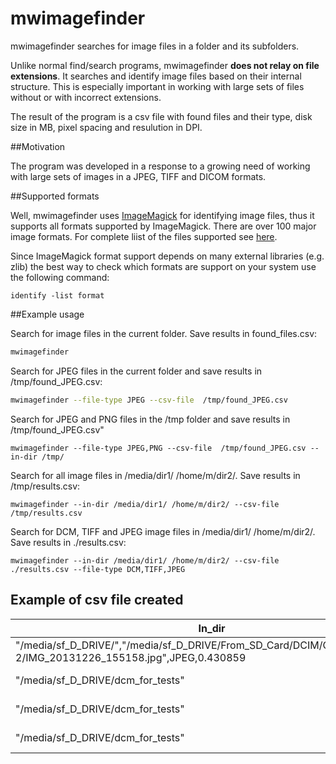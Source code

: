# mwimagefinder

mwimagefinder searches for image files in a folder and its subfolders.

Unlike normal find/search programs, mwimagefinder **does not relay on file extensions**. It searches and identify image files based on their internal structure. This is especially important in working with large sets of files without or with incorrect extensions. 

The result of the program is a csv file with found files and their type, disk size in MB, pixel spacing and resulution in DPI.

##Motivation

The program was developed in a response to a growing need of working with large sets of images in a JPEG, TIFF and DICOM formats. 

##Supported formats

Well, mwimagefinder uses [ImageMagick](http://www.imagemagick.org/) for identifying image files, thus it supports all formats supported by ImageMagick. There are over 100 major image formats. For complete liist of the files supported see [here](http://www.imagemagick.org/script/formats.php).

Since ImageMagick format support depends on many external libraries (e.g. zlib) the best way to check which formats are support on your system use the following command:
```
identify -list format
```

##Example usage

Search for image files in the current folder. Save results in found_files.csv:
```bash
mwimagefinder
```
Search for JPEG files in the current folder and save results in /tmp/found_JPEG.csv:
```bash
mwimagefinder --file-type JPEG --csv-file  /tmp/found_JPEG.csv
```

Search for JPEG and PNG files in the /tmp folder and save results in /tmp/found_JPEG.csv"
```
mwimagefinder --file-type JPEG,PNG --csv-file  /tmp/found_JPEG.csv --in-dir /tmp/
```


Search for all image files in /media/dir1/ /home/m/dir2/. Save results in /tmp/results.csv:
```
mwimagefinder --in-dir /media/dir1/ /home/m/dir2/ --csv-file /tmp/results.csv
```

Search for DCM, TIFF and JPEG image files in /media/dir1/ /home/m/dir2/. Save results in ./results.csv:
```
mwimagefinder --in-dir /media/dir1/ /home/m/dir2/ --csv-file ./results.csv --file-type DCM,TIFF,JPEG 
```

## Example of csv file created

|In_dir|File|Type|Size[MB]|ps_x[mm]|ps_y[mm]|DPIx|DPIy|
|-----|-----|-----|-----|-----|-----|-----|-----|
|"/media/sf_D_DRIVE/","/media/sf_D_DRIVE/From_SD_Card/DCIM/Camera/fremantle 2/IMG_20131226_155158.jpg",JPEG,0.430859|0.352778|0.352778|69.165354|69.165354|
|"/media/sf_D_DRIVE/dcm_for_tests"|"/media/sf_D_DRIVE/dcm_for_tests/0000b-no-phi.dcm"|DCM|1.400000|0.143000|0.143000|170.629371|170.629371|
|"/media/sf_D_DRIVE/dcm_for_tests"|"/media/sf_D_DRIVE/dcm_for_tests/0001x-no-phi.dcm"|DCM|0.880000|0.143000|0.143000|170.629371|170.629371|
|"/media/sf_D_DRIVE/dcm_for_tests"|"/media/sf_D_DRIVE/dcm_for_tests/0002x-no-phi.dcm"|DCM|0.220000|0.143000|0.143000|170.629371|170.629371|
